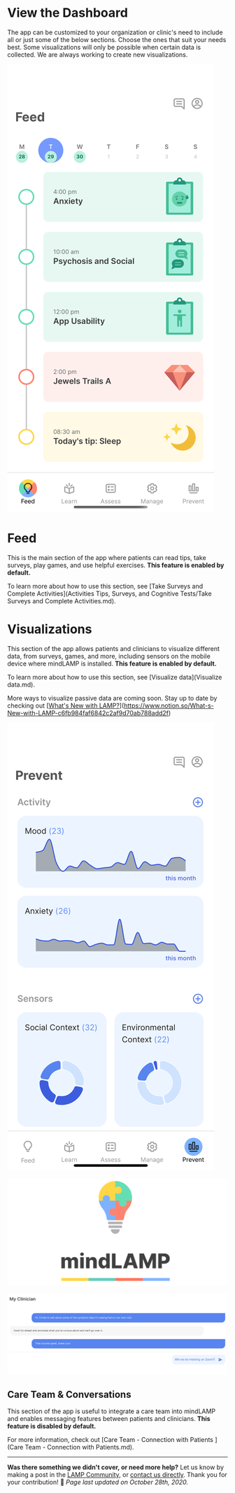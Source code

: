 # View the Dashboard

The app can be customized to your organization or clinic's need to include all or just some of the below sections. Choose the ones that suit your needs best. Some visualizations will only be possible when certain data is collected. We are always working to create new visualizations. 

![](../assets/feed.png)

# Feed

This is the main section of the app where patients can read tips, take surveys, play games, and use helpful exercises. **This feature is enabled by default.** 

To learn more about how to use this section, see [Take Surveys and Complete Activities](Activities Tips, Surveys, and Cognitive Tests/Take Surveys and Complete Activities.md).

# Visualizations

This section of the app allows patients and clinicians to visualize different data, from surveys, games, and more, including sensors on the mobile device where mindLAMP is installed. **This feature is enabled by default.**

To learn more about how to use this section, see [Visualize data](Visualize data.md).

More ways to visualize passive data are coming soon. Stay up to date by checking out [[What's New with LAMP?](https://www.notion.so/3f8828a4fd1b40ab947af4ce08ae7694)](https://www.notion.so/What-s-New-with-LAMP-c6fb984faf6842c2af9d70ab788add2f) 

![](../assets/prevent.png)

![](../assets/banner.png)

![](../assets/Screen_Shot_2020-10-02_at_2.08.01_PM.png)

## Care Team & Conversations

This section of the app is useful to integrate a care team into mindLAMP and enables messaging features between patients and clinicians. **This feature is disabled by default.** 

For more information, check out [Care Team - Connection with Patients ](Care Team - Connection with Patients.md).

---

**Was there something we didn't cover, or need more help?**
Let us know by making a post in the [LAMP Community](https://community.lamp.digital/), or [contact us directly](mailto:team@digitalpsych.org). Thank you for your contribution! 🌟
*Page last updated on October 28th, 2020.*